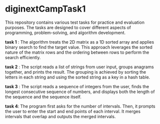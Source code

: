 # diginextCampTask1
This repository contains various test tasks for practice and evaluation purposes. The tasks are designed to cover different aspects of programming, problem-solving, and algorithm development.

**task 1** : The algorithm treats the 2D matrix as a 1D sorted array and applies binary search to find the target value. This approach leverages the sorted nature of the matrix rows and the ordering between rows to perform the search efficiently.

**task 2** : The script reads a list of strings from user input, groups anagrams together, and prints the result. The grouping is achieved by sorting the letters in each string and using the sorted string as a key in a hash table.

**task 3** : The script reads a sequence of integers from the user, finds the longest consecutive sequence of numbers, and displays both the length of the sequence and the sequence itself.

**task 4**: The program first asks for the number of intervals. Then, it prompts the user to enter the start and end points of each interval. It merges intervals that overlap and outputs the merged intervals.

